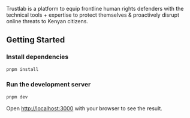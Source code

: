 Trustlab is a platform to equip frontline human rights defenders with the technical tools + expertise to protect themselves & proactively disrupt online threats to Kenyan citizens.

## Getting Started

### Install dependencies

```bash
pnpm install
```

### Run the development server

```bash
pnpm dev
```

Open [http://localhost:3000](http://localhost:3000) with your browser to see the result.
